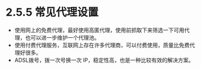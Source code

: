 # 2.5.5 常见代理设置

* 使用网上的免费代理，最好使用高匿代理，使用前抓取下来筛选一下可用代理，也可以进一步维护一个代理池。
* 使用付费代理服务，互联网上存在许多代理商，可以付费使用，质量比免费代理好很多。
* ADSL拨号，拨一次号换一次 IP，稳定性高，也是一种比较有效的解决方案。

